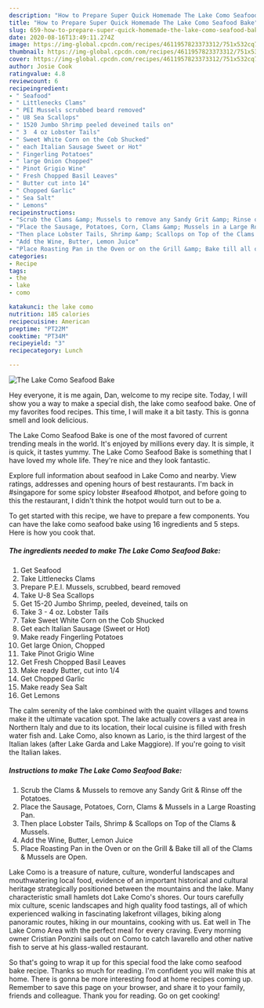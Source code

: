 ```yaml
---
description: "How to Prepare Super Quick Homemade The Lake Como Seafood Bake"
title: "How to Prepare Super Quick Homemade The Lake Como Seafood Bake"
slug: 659-how-to-prepare-super-quick-homemade-the-lake-como-seafood-bake
date: 2020-08-16T13:49:11.274Z
image: https://img-global.cpcdn.com/recipes/4611957823373312/751x532cq70/the-lake-como-seafood-bake-recipe-main-photo.jpg
thumbnail: https://img-global.cpcdn.com/recipes/4611957823373312/751x532cq70/the-lake-como-seafood-bake-recipe-main-photo.jpg
cover: https://img-global.cpcdn.com/recipes/4611957823373312/751x532cq70/the-lake-como-seafood-bake-recipe-main-photo.jpg
author: Josie Cook
ratingvalue: 4.8
reviewcount: 6
recipeingredient:
- " Seafood"
- " Littlenecks Clams"
- " PEI Mussels scrubbed beard removed"
- " U8 Sea Scallops"
- " 1520 Jumbo Shrimp peeled deveined tails on"
- " 3  4 oz Lobster Tails"
- " Sweet White Corn on the Cob Shucked"
- " each Italian Sausage Sweet or Hot"
- " Fingerling Potatoes"
- " large Onion Chopped"
- " Pinot Grigio Wine"
- " Fresh Chopped Basil Leaves"
- " Butter cut into 14"
- " Chopped Garlic"
- " Sea Salt"
- " Lemons"
recipeinstructions:
- "Scrub the Clams &amp; Mussels to remove any Sandy Grit &amp; Rinse off the Potatoes."
- "Place the Sausage, Potatoes, Corn, Clams &amp; Mussels in a Large Roasting Pan."
- "Then place Lobster Tails, Shrimp &amp; Scallops on Top of the Clams &amp; Mussels."
- "Add the Wine, Butter, Lemon Juice"
- "Place Roasting Pan in the Oven or on the Grill &amp; Bake till all of the Clams &amp; Mussels are Open."
categories:
- Recipe
tags:
- the
- lake
- como

katakunci: the lake como 
nutrition: 185 calories
recipecuisine: American
preptime: "PT22M"
cooktime: "PT34M"
recipeyield: "3"
recipecategory: Lunch

---
```



![The Lake Como Seafood Bake](https://img-global.cpcdn.com/recipes/4611957823373312/751x532cq70/the-lake-como-seafood-bake-recipe-main-photo.jpg)

Hey everyone, it is me again, Dan, welcome to my recipe site. Today, I will show you a way to make a special dish, the lake como seafood bake. One of my favorites food recipes. This time, I will make it a bit tasty. This is gonna smell and look delicious.

The Lake Como Seafood Bake is one of the most favored of current trending meals in the world. It's enjoyed by millions every day. It is simple, it is quick, it tastes yummy. The Lake Como Seafood Bake is something that I have loved my whole life. They're nice and they look fantastic.

Explore full information about seafood in Lake Como and nearby. View ratings, addresses and opening hours of best restaurants. I&#39;m back in #singapore for some spicy lobster #seafood #hotpot, and before going to this the restaurant, I didn&#39;t think the hotpot would turn out to be a.


To get started with this recipe, we have to prepare a few components. You can have the lake como seafood bake using 16 ingredients and 5 steps. Here is how you cook that.

<!--inarticleads1-->

##### The ingredients needed to make The Lake Como Seafood Bake:

1. Get  Seafood
1. Take  Littlenecks Clams
1. Prepare  P.E.I. Mussels, scrubbed, beard removed
1. Take  U-8 Sea Scallops
1. Get  15-20 Jumbo Shrimp, peeled, deveined, tails on
1. Take  3 - 4 oz. Lobster Tails
1. Take  Sweet White Corn on the Cob Shucked
1. Get  each Italian Sausage (Sweet or Hot)
1. Make ready  Fingerling Potatoes
1. Get  large Onion, Chopped
1. Take  Pinot Grigio Wine
1. Get  Fresh Chopped Basil Leaves
1. Make ready  Butter, cut into 1/4
1. Get  Chopped Garlic
1. Make ready  Sea Salt
1. Get  Lemons


The calm serenity of the lake combined with the quaint villages and towns make it the ultimate vacation spot. The lake actually covers a vast area in Northern Italy and due to its location, their local cuisine is filled with fresh water fish and. Lake Como, also known as Lario, is the third largest of the Italian lakes (after Lake Garda and Lake Maggiore). If you&#39;re going to visit the Italian lakes. 

<!--inarticleads2-->

##### Instructions to make The Lake Como Seafood Bake:

1. Scrub the Clams &amp; Mussels to remove any Sandy Grit &amp; Rinse off the Potatoes.
1. Place the Sausage, Potatoes, Corn, Clams &amp; Mussels in a Large Roasting Pan.
1. Then place Lobster Tails, Shrimp &amp; Scallops on Top of the Clams &amp; Mussels.
1. Add the Wine, Butter, Lemon Juice
1. Place Roasting Pan in the Oven or on the Grill &amp; Bake till all of the Clams &amp; Mussels are Open.


Lake Como is a treasure of nature, culture, wonderful landscapes and mouthwatering local food, evidence of an important historical and cultural heritage strategically positioned between the mountains and the lake. Many characteristic small hamlets dot Lake Como&#39;s shores. Our tours carefully mix culture, scenic landscapes and high quality food tastings, all of which experienced walking in fascinating lakefront villages, biking along panoramic routes, hiking in our mountains, cooking with us. Eat well in The Lake Como Area with the perfect meal for every craving. Every morning owner Cristian Ponzini sails out on Como to catch lavarello and other native fish to serve at his glass-walled restaurant. 

So that's going to wrap it up for this special food the lake como seafood bake recipe. Thanks so much for reading. I'm confident you will make this at home. There is gonna be more interesting food at home recipes coming up. Remember to save this page on your browser, and share it to your family, friends and colleague. Thank you for reading. Go on get cooking!
